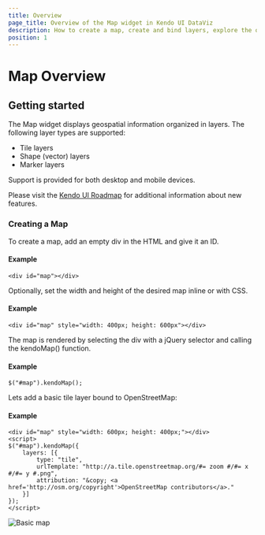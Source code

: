 ```yaml
---
title: Overview
page_title: Overview of the Map widget in Kendo UI DataViz
description: How to create a map, create and bind layers, explore the quick overview of Map widget major features.
position: 1
---
```


# Map Overview

## Getting started

The Map widget displays geospatial information organized in layers.
The following layer types are supported:

* Tile layers
* Shape (vector) layers
* Marker layers

Support is provided for both desktop and mobile devices.

Please visit the [Kendo UI Roadmap](http://www.telerik.com/support/whats-new/kendo-ui-dataviz/roadmap)
for additional information about new features.

### Creating a Map

To create a map, add an empty div in the HTML and give it an ID.

#### Example

    <div id="map"></div>

Optionally, set the width and height of the desired map inline or with CSS.

#### Example

    <div id="map" style="width: 400px; height: 600px"></div>

The map is rendered by selecting the div with a jQuery selector and calling the kendoMap() function.

#### Example

    $("#map").kendoMap();

Lets add a basic tile layer bound to OpenStreetMap:

#### Example

    <div id="map" style="width: 600px; height: 400px;"></div>
    <script>
    $("#map").kendoMap({
        layers: [{
            type: "tile",
            urlTemplate: "http://a.tile.openstreetmap.org/#= zoom #/#= x #/#= y #.png",
            attribution: "&copy; <a href='http://osm.org/copyright'>OpenStreetMap contributors</a>."
        }]
    });
    </script>

![Basic map](/controls/diagrams-and-maps/map/images/map-basic.png)
